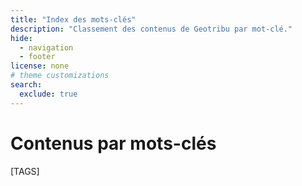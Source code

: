 ```yaml
---
title: "Index des mots-clés"
description: "Classement des contenus de Geotribu par mot-clé."
hide:
  - navigation
  - footer
license: none
# theme customizations
search:
  exclude: true
---
```


# Contenus par mots-clés

[TAGS]

